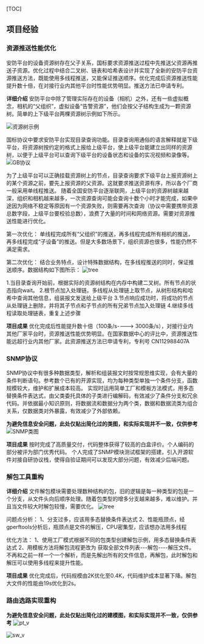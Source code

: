 [TOC]

## 项目经验

### 资源推送性能优化
安防平台的设备资源树存在父子关系，国标要求资源推送过程中先推送父资源再推送子资源。优化过程中结合二叉树、链表和哈希表设计并实现了全新的安防平台资源推送方法，既能使用多线程推送，又能保证推送顺序。优化完成后资源推送性能提升数十倍，在对接行业内其他平台时性能优势明显。推送方法已申请专利。

**详细介绍**
安防平台中除了管理实际存在的设备（相机）之外，还有一些虚拟概念，相机的“父组织”，虚拟设备“告警资源”，他们会按父子结构生成为一颗资源树。简单的上下级平台两棵资源树示例如下所示。

![资源树示例](img/res_push/res_tree.png)

国标协议中要求安防平台实现目录查询功能。目录查询用通俗的语言解释就是下级平台，将资源树按约定的格式上报给上级平台，使上级平台能建立出同样的资源树，以便于上级平台可以查询下级平台的设备状态和设备的实况视频和录像等。
![GB协议](img/res_push/query_tree.png)

为了上级平台可以正确挂载资源树上的节点，目录查询要求下级平台上报资源树上的某个资源之前，要先上报资源的父资源。这就要求推送资源有序，所以各个厂商一般采用单线程推送。
随着全国安防平台逐渐联网，上级平台的资源树越来越深，组织和相机越来越多，一次资源查询可能会查询十数个小时才能完成，如果中途因为网络不稳定等原因有一个资源失败，则需要再次查询（协议中需要携带资源总数字段，上级平台要校验总数），浪费了大量的时间和网络资源。需要对资源推送性能进行优化。

第一次优化：
单线程完成所有“父组织”的推送，再多线程完成所有相机的推送，再多线程完成“子设备”的推送。但是大多数场景下，组织资源也很多，性能仍然不满足需求。

第二次优化：
结合业务特点，设计特殊数据结构，在多线程推送的同时，保证推送顺序。数据结构如下图所示：
![tree](img/res_push/push_tree.png)

1.当目录查询开始前，根据实际的资源树结构在内存中构建二叉树。所有节点的状态指向wait。
2.根节点加入处理链。多线程从处理链上取节点，从树形结构和哈希中查询其他信息，组装报文发送给上级平台
3.节点响应成功时，将成功的节点从处理链上删除，并将其子节点和子节点的所有兄弟节点加入处理链
4.继续多线程读取处理链表，重复上述步骤

**项目成果**
优化完成后性能提升数十倍（100条/s----> 3000条/s），对接行业内其他厂家平台时，资源推送性能优势明显。在国家数据中心的评比中，资源推送性能远超行业内其他厂家。此资源推送方法已申请专利，专利号 CN112988407A

### SNMP协议
SNMP协议中有很多种数据类型，解析和组装报文时按常规思维实现，会有大量的条件判断语句。参考数个已有的开源实现，均为每种类型单独一个条件分支，函数规模较大，维护和扩展成本较高。
实现时运用简单工厂和模板方法模式，用多态替换条件表达式，由父类委托具体的子类进行编解码，有效减少了条件分支和冗余代码。并依据最小知识原则，将数据流和数据分为两个类，数据和数据流类为组合关系，仅数据类对外暴露，有效减少了外部依赖。


**为避免信息安全问题，此处仅贴出简化过的类图，和实际实现并不一致，仅供参考**
![SNMP类图](img/snmp/snmp_simple_class.png)


**项目成果**
按时完成了高质量交付，代码整体获得了较高的白盒评价。个人编码的部分被评为部门优秀代码。
个人完成了SNMP模块测试框架的搭建，引入开源软件对接自研协议栈，使得自验证期间可以发现大部分问题，有效减少后端问题。


### 解包工具重构
**详细介绍**
文件解包模块需要处理数种结构的包，旧的逻辑是每一种类型的包是一个分支，从文件头向后顺序处理。随着包类型的增多分支越来越多，难以维护。并且当文件较大时解包较慢，需要优化。
![tree](img/unpack/file_stru.png)

问题点分析：
1、分支过多，应该用多态替换条件表达式
2、性能瓶颈点，经gperftools分析后，瓶颈点是文件的解压，CPU密集型，应该想办法用多线程

优化方法：
1、使用工厂模式根据不同的包类型创建解包示例，用多态替换条件表达式
2、用模板方法将解包流程更改为  获取全部文件列表---解包----解压文件。不再和之前一样一个一个解析，而是先解出所有的文件信息，再解包，此时解包和解压可以使用多线程来提升性能。

**项目成果**
优化完成后，代码规模由2K优化至0.4K，代码维护成本显著下降。解包大文件的性能由19s优化到2s。

### 路由选路实现重构

**为避免信息安全问题，此处仅贴出简化过的建模图，和实际实现并不一致，仅供参考**
![pt_v](img/route/pt_v.png)

![sw_v](img/route/sw_v.png)